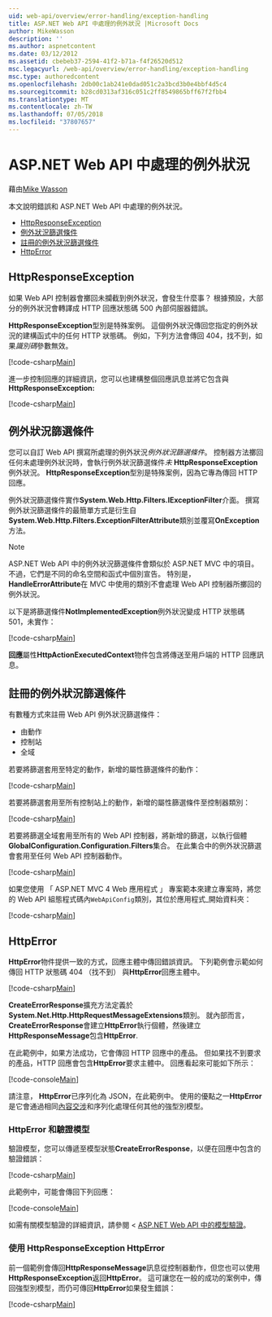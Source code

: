 ```yaml
---
uid: web-api/overview/error-handling/exception-handling
title: ASP.NET Web API 中處理的例外狀況 |Microsoft Docs
author: MikeWasson
description: ''
ms.author: aspnetcontent
ms.date: 03/12/2012
ms.assetid: cbebeb37-2594-41f2-b71a-f4f26520d512
msc.legacyurl: /web-api/overview/error-handling/exception-handling
msc.type: authoredcontent
ms.openlocfilehash: 2db00c1ab241e0dad051c2a3bcd3b0e4bbf4d5c4
ms.sourcegitcommit: b28cd0313af316c051c2ff8549865bff67f2fbb4
ms.translationtype: MT
ms.contentlocale: zh-TW
ms.lasthandoff: 07/05/2018
ms.locfileid: "37807657"
---
```

<a name="exception-handling-in-aspnet-web-api"></a>ASP.NET Web API 中處理的例外狀況
====================
藉由[Mike Wasson](https://github.com/MikeWasson)

本文說明錯誤和 ASP.NET Web API 中處理的例外狀況。

- [HttpResponseException](#httpresponserexception)
- [例外狀況篩選條件](#exception_filters)
- [註冊的例外狀況篩選條件](#registering_exception_filters)
- [HttpError](#httperror)

<a id="httpresponserexception"></a>
## <a name="httpresponseexception"></a>HttpResponseException

如果 Web API 控制器會擲回未攔截到例外狀況，會發生什麼事？ 根據預設，大部分的例外狀況會轉譯成 HTTP 回應狀態碼 500 內部伺服器錯誤。

**HttpResponseException**型別是特殊案例。 這個例外狀況傳回您指定的例外狀況的建構函式中的任何 HTTP 狀態碼。 例如，下列方法會傳回 404，找不到，如果*識別碼*參數無效。

[!code-csharp[Main](exception-handling/samples/sample1.cs)]

進一步控制回應的詳細資訊，您可以也建構整個回應訊息並將它包含與**HttpResponseException:** 

[!code-csharp[Main](exception-handling/samples/sample2.cs)]

<a id="exception_filters"></a>
## <a name="exception-filters"></a>例外狀況篩選條件

您可以自訂 Web API 撰寫所處理的例外狀況*例外狀況篩選條件*。 控制器方法擲回任何未處理例外狀況時，會執行例外狀況篩選條件*未* **HttpResponseException**例外狀況。 **HttpResponseException**型別是特殊案例，因為它專為傳回 HTTP 回應。

例外狀況篩選條件實作**System.Web.Http.Filters.IExceptionFilter**介面。 撰寫例外狀況篩選條件的最簡單方式是衍生自**System.Web.Http.Filters.ExceptionFilterAttribute**類別並覆寫**OnException**方法。

> [!NOTE]
> ASP.NET Web API 中的例外狀況篩選條件會類似於 ASP.NET MVC 中的項目。 不過，它們是不同的命名空間和函式中個別宣告。 特別是， **HandleErrorAttribute**在 MVC 中使用的類別不會處理 Web API 控制器所擲回的例外狀況。


以下是將篩選條件**NotImplementedException**例外狀況變成 HTTP 狀態碼 501，未實作：

[!code-csharp[Main](exception-handling/samples/sample3.cs)]

**回應**屬性**HttpActionExecutedContext**物件包含將傳送至用戶端的 HTTP 回應訊息。

<a id="registering_exception_filters"></a>
## <a name="registering-exception-filters"></a>註冊的例外狀況篩選條件

有數種方式來註冊 Web API 例外狀況篩選條件：

- 由動作
- 控制站
- 全域

若要將篩選套用至特定的動作，新增的屬性篩選條件的動作：

[!code-csharp[Main](exception-handling/samples/sample4.cs)]

若要將篩選套用至所有控制站上的動作，新增的屬性篩選條件至控制器類別：

[!code-csharp[Main](exception-handling/samples/sample5.cs)]

若要將篩選全域套用至所有的 Web API 控制器，將新增的篩選，以執行個體**GlobalConfiguration.Configuration.Filters**集合。 在此集合中的例外狀況篩選會套用至任何 Web API 控制器動作。

[!code-csharp[Main](exception-handling/samples/sample6.cs)]

如果您使用 「 ASP.NET MVC 4 Web 應用程式 」 專案範本來建立專案時，將您的 Web API 組態程式碼內`WebApiConfig`類別，其位於應用程式\_開始資料夾：

[!code-csharp[Main](exception-handling/samples/sample7.cs?highlight=5)]

<a id="httperror"></a>
## <a name="httperror"></a>HttpError

**HttpError**物件提供一致的方式，回應主體中傳回錯誤資訊。 下列範例會示範如何傳回 HTTP 狀態碼 404 （找不到） 與**HttpError**回應主體中。

[!code-csharp[Main](exception-handling/samples/sample8.cs)]

**CreateErrorResponse**擴充方法定義於**System.Net.Http.HttpRequestMessageExtensions**類別。 就內部而言， **CreateErrorResponse**會建立**HttpError**執行個體，然後建立**HttpResponseMessage**包含**HttpError**.

在此範例中，如果方法成功，它會傳回 HTTP 回應中的產品。 但如果找不到要求的產品，HTTP 回應會包含**HttpError**要求主體中。 回應看起來可能如下所示：

[!code-console[Main](exception-handling/samples/sample9.cmd)]

請注意， **HttpError**已序列化為 JSON，在此範例中。 使用的優點之一**HttpError**是它會通過相同[內容交涉](../formats-and-model-binding/content-negotiation.md)和序列化處理任何其他的強型別模型。

### <a name="httperror-and-model-validation"></a>HttpError 和驗證模型

驗證模型，您可以傳遞至模型狀態**CreateErrorResponse**，以便在回應中包含的驗證錯誤：

[!code-csharp[Main](exception-handling/samples/sample10.cs)]

此範例中，可能會傳回下列回應：

[!code-console[Main](exception-handling/samples/sample11.cmd)]

如需有關模型驗證的詳細資訊，請參閱 < [ASP.NET Web API 中的模型驗證](../formats-and-model-binding/model-validation-in-aspnet-web-api.md)。

### <a name="using-httperror-with-httpresponseexception"></a>使用 HttpResponseException HttpError

前一個範例會傳回**HttpResponseMessage**訊息從控制器動作，但您也可以使用**HttpResponseException**返回**HttpError**。 這可讓您在一般的成功的案例中，傳回強型別模型，而仍可傳回**HttpError**如果發生錯誤：

[!code-csharp[Main](exception-handling/samples/sample12.cs)]

